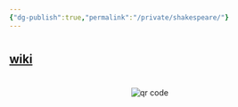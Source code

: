 ```yaml
---
{"dg-publish":true,"permalink":"/private/shakespeare/"}
---
```


# 


## [wiki](https://www.wikiwand.com/hu/William_Shakespeare)
#
<p style="text-align: center;"><img src="https://chart.googleapis.com/chart?cht=qr&chl=https://notes.andrasdenes.com/shakespeare&chs=180x180&choe=UTF-8&chld=L|2" alt="qr code"></p>

